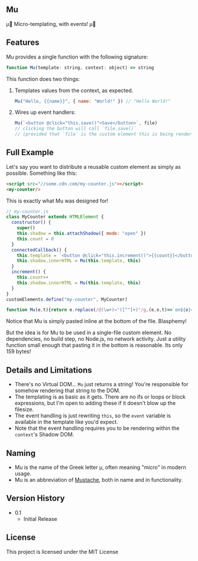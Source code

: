 ## Mu

μ🥸 Micro-templating, with events! μ🥸

## Features

Mu provides a single function with the following signature:
```js
function Mu(template: string, context: object) => string
```
This function does two things:
1. Templates values from the context, as expected.
   ```js
   Mu("Hello, {{name}}", { name: "World!" }) // "Hello World!"
   ```
2. Wires up event handlers:
   ```js
   Mu(`<button @click="this.save()">Save</button>`, file)
   // clicking the button will call `file.save()`
   // (provided that `file` is the custom element this is being rendered within)

## Full Example

Let's say you want to distribute a reusable custom element as simply as possible. Something like this:

```html
<script src="//some.cdn.com/my-counter.js"></script>
<my-counter/>
```

This is exactly what Mu was designed for!

```js
// my-counter.js
class MyCounter extends HTMLElement {
  constructor() {
    super()
    this.shadow = this.attachShadow({ mode: "open" })
    this.count = 0
  }
  connectedCallback() {
    this.template = `<button @click="this.increment()">{{count}}</button>`
    this.shadow.innerHTML = Mu(this.template, this)
  }
  increment() {
    this.count++
    this.shadow.innerHTML = Mu(this.template, this)
  }
}
customElements.define("my-counter", MyCounter)

function Mu(e,t){return e.replace(/@(\w+)="([^"]+)"/g,(e,o,t)=>`on${o}="${t.replace(/\bthis\b/g,"getRootNode().host")}"`).replace(/{{([^}]+)}}/g,(e,o)=>t[o])}
```

Notice that Mu is simply pasted inline at the bottom of the file. Blasphemy!

But the idea is for Mu to be used in a single-file custom element. No dependencies, no build step, no Node.js, no network activity. Just a utility function small enough that pasting it in the bottom is reasonable. Its only 159 bytes!

## Details and Limitations
* There's no Virtual DOM... `Mu` just returns a string! You're responsible for somehow rendering that string to the DOM.
* The templating is as basic as it gets. There are no ifs or loops or block expressions, but I'm open to adding these if it doesn't blow up the filesize.
* The event handling is just rewriting `this`, so the `event` variable is available in the template like you'd expect.
* Note that the event handling requires you to be rendering within the `context`'s Shadow DOM.

## Naming
* Mu is the name of the Greek letter μ, often meaning "micro" in modern usage.
* Mu is an abbreviation of [Mustache](https://github.com/janl/mustache.js), both in name and in functionality.

## Version History

* 0.1
    * Initial Release

## License

This project is licensed under the MIT License
